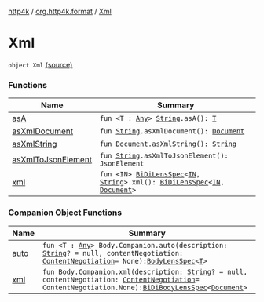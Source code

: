 [http4k](../../index.md) / [org.http4k.format](../index.md) / [Xml](./index.md)

# Xml

`object Xml` [(source)](https://github.com/http4k/http4k/blob/master/http4k-format-xml/src/main/kotlin/org/http4k/format/Xml.kt#L25)

### Functions

| Name | Summary |
|---|---|
| [asA](as-a.md) | `fun <T : `[`Any`](https://kotlinlang.org/api/latest/jvm/stdlib/kotlin/-any/index.html)`> `[`String`](https://kotlinlang.org/api/latest/jvm/stdlib/kotlin/-string/index.html)`.asA(): `[`T`](as-a.md#T) |
| [asXmlDocument](as-xml-document.md) | `fun `[`String`](https://kotlinlang.org/api/latest/jvm/stdlib/kotlin/-string/index.html)`.asXmlDocument(): `[`Document`](https://kotlinlang.org/api/latest/jvm/stdlib/org.w3c.dom/-document/index.html) |
| [asXmlString](as-xml-string.md) | `fun `[`Document`](https://kotlinlang.org/api/latest/jvm/stdlib/org.w3c.dom/-document/index.html)`.asXmlString(): `[`String`](https://kotlinlang.org/api/latest/jvm/stdlib/kotlin/-string/index.html) |
| [asXmlToJsonElement](as-xml-to-json-element.md) | `fun `[`String`](https://kotlinlang.org/api/latest/jvm/stdlib/kotlin/-string/index.html)`.asXmlToJsonElement(): JsonElement` |
| [xml](xml.md) | `fun <IN> `[`BiDiLensSpec`](../../org.http4k.lens/-bi-di-lens-spec/index.md)`<`[`IN`](xml.md#IN)`, `[`String`](https://kotlinlang.org/api/latest/jvm/stdlib/kotlin/-string/index.html)`>.xml(): `[`BiDiLensSpec`](../../org.http4k.lens/-bi-di-lens-spec/index.md)`<`[`IN`](xml.md#IN)`, `[`Document`](https://kotlinlang.org/api/latest/jvm/stdlib/org.w3c.dom/-document/index.html)`>` |

### Companion Object Functions

| Name | Summary |
|---|---|
| [auto](auto.md) | `fun <T : `[`Any`](https://kotlinlang.org/api/latest/jvm/stdlib/kotlin/-any/index.html)`> Body.Companion.auto(description: `[`String`](https://kotlinlang.org/api/latest/jvm/stdlib/kotlin/-string/index.html)`? = null, contentNegotiation: `[`ContentNegotiation`](../../org.http4k.lens/-content-negotiation/index.md)` = None): `[`BodyLensSpec`](../../org.http4k.lens/-body-lens-spec/index.md)`<`[`T`](auto.md#T)`>` |
| [xml](xml.md) | `fun Body.Companion.xml(description: `[`String`](https://kotlinlang.org/api/latest/jvm/stdlib/kotlin/-string/index.html)`? = null, contentNegotiation: `[`ContentNegotiation`](../../org.http4k.lens/-content-negotiation/index.md)` = ContentNegotiation.None): `[`BiDiBodyLensSpec`](../../org.http4k.lens/-bi-di-body-lens-spec/index.md)`<`[`Document`](https://kotlinlang.org/api/latest/jvm/stdlib/org.w3c.dom/-document/index.html)`>` |
